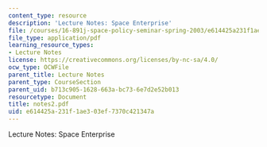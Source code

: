 ```yaml
---
content_type: resource
description: 'Lecture Notes: Space Enterprise'
file: /courses/16-891j-space-policy-seminar-spring-2003/e614425a231f1ae303ef7370c421347a_notes2.pdf
file_type: application/pdf
learning_resource_types:
- Lecture Notes
license: https://creativecommons.org/licenses/by-nc-sa/4.0/
ocw_type: OCWFile
parent_title: Lecture Notes
parent_type: CourseSection
parent_uid: b713c905-1628-663a-bc73-6e7d2e52b013
resourcetype: Document
title: notes2.pdf
uid: e614425a-231f-1ae3-03ef-7370c421347a
---
```

Lecture Notes: Space Enterprise